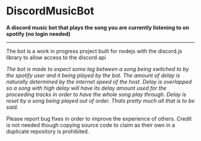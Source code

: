 # DiscordMusicBot

**A discord music bot that plays the song you are currently listening to on spotify (no login needed)**

---------------------------------------------------
The bot is a work in progress project built for 
nodejs with the discord.js library to allow access 
to the discord api

*The bot is made to expect some lag between a song being switched to by the spotify user and it being played by the bot. The amount of delay is naturally determined by the internet speed of the host. Delay is overlapped so a song with high delay will have its delay amount used for the proceeding tracks in order to have the whole song play through. Delay is reset by a song being played out of order. Thats pretty much all that is to be said.*

Please report bug fixes in order to improve the experience of others. Credit is not needed though copying source code to claim as their own in a duplicate repository is prohibited.
